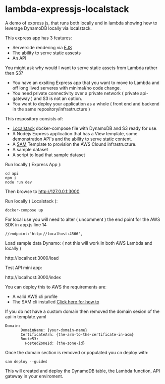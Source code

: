 # lambda-expressjs-localstack
A demo of express js, that runs both locally and in lambda showing how to leverage DynamoDB locally via localstack.

This express app has 3 features:
- Serverside rendering via [EJS](https://ejs.co/)
- The ability to serve static assests
- An API

You might ask why would I want to serve static assets from Lambda rather then S3?  
- You have an exsiting Express app that you want to move to Lambda and off long lived serveres with minimal/no code change.
- You need private connectivity over a private network ( private api-gateway ) and S3 is not an option.
- You want to deploy your application as a whole ( front end and backend in the same repository/infrastructure )

This respository consists of:
- [Localstack](https://github.com/localstack/localstack) docker-compose file with DynamoDB and S3 ready for use.
- A Nodejs Express application that has a View template, some demonstration API's and the ability to serve static content.
- A [SAM](https://aws.amazon.com/serverless/sam/) Template to provision the AWS Clound infrastructure.
- A sample dataset
- A script to load that sample dataset

Run locally ( Express App ):

```
cd api
npm i
node run dev
```
Then browse to http://127.0.0.1:3000

Run locally ( Localstack ):

```
docker-compose up
```
For local use you will need to alter ( uncomment ) the end point for the AWS SDK in app.js line 14 
``` 
//endpoint:'http://localhost:4566',
```

Load sample data Dynamo: ( not this will work in both AWS Lambda and locally )

http://localhost:3000/load

Test API mini app:

http://localhost:3000/index

You can deploy this to AWS the requirements are:
 - A valid AWS cli profile
 - The SAM cli installed [Click here for how to](https://docs.aws.amazon.com/serverless-application-model/latest/developerguide/serverless-sam-cli-install.html)

 If you do not have a custom domain then removed the domain sesion of the api in template.yaml
 ```
 Domain:
        DomainName: {your-domain-name}
        CertificateArn: {the-arm-to-the-certificate-in-acm}
        Route53:
          HostedZoneId: {the-zone-id}
```

Once the domain section is removed or populated you cn deploy with:
```
sam deploy --guided
```

This will created and deploy the DynamoDB table, the Lambda function, API gateway in your enviroment.